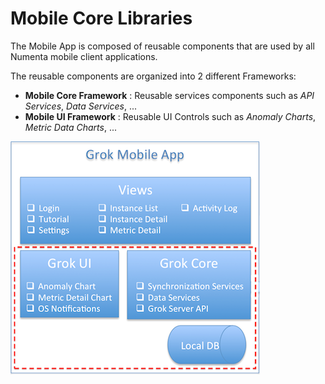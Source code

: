 Mobile Core Libraries
=====================

The Mobile App is composed of reusable components that are used by all 
Numenta mobile client applications.
    
The reusable components are organized into 2 different Frameworks:

 - **Mobile Core Framework** : Reusable services components such as _API Services_, _Data Services_, ...
 - **Mobile UI Framework** : Reusable UI Controls such as _Anomaly Charts_, _Metric Data Charts_, ...


![grok mobile architecture](grok_mobile.png)

